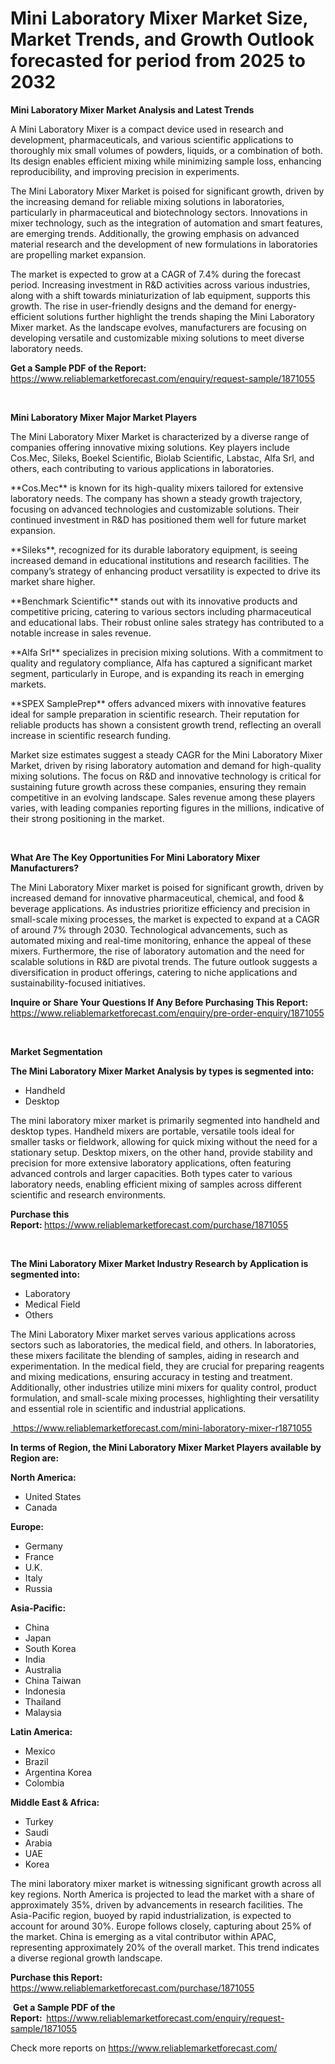 <p><h1>Mini Laboratory Mixer Market Size, Market Trends, and Growth Outlook forecasted for period from 2025 to 2032</h1></p><p><strong>Mini Laboratory Mixer Market Analysis and Latest Trends</strong></p>
<p><p>A Mini Laboratory Mixer is a compact device used in research and development, pharmaceuticals, and various scientific applications to thoroughly mix small volumes of powders, liquids, or a combination of both. Its design enables efficient mixing while minimizing sample loss, enhancing reproducibility, and improving precision in experiments.</p><p>The Mini Laboratory Mixer Market is poised for significant growth, driven by the increasing demand for reliable mixing solutions in laboratories, particularly in pharmaceutical and biotechnology sectors. Innovations in mixer technology, such as the integration of automation and smart features, are emerging trends. Additionally, the growing emphasis on advanced material research and the development of new formulations in laboratories are propelling market expansion.</p><p>The market is expected to grow at a CAGR of 7.4% during the forecast period. Increasing investment in R&D activities across various industries, along with a shift towards miniaturization of lab equipment, supports this growth. The rise in user-friendly designs and the demand for energy-efficient solutions further highlight the trends shaping the Mini Laboratory Mixer market. As the landscape evolves, manufacturers are focusing on developing versatile and customizable mixing solutions to meet diverse laboratory needs.</p></p>
<p><strong>Get a Sample PDF of the Report:&nbsp;</strong> <a href="https://www.reliablemarketforecast.com/enquiry/request-sample/1871055?utm_campaign=2111&utm_medium=2&utm_source=Github&utm_content=ia&utm_term=28022025&utm_id=mini-laboratory-mixer">https://www.reliablemarketforecast.com/enquiry/request-sample/1871055</a></p>
<p>&nbsp;</p>
<p><strong>Mini Laboratory Mixer Major Market Players</strong></p>
<p><p>The Mini Laboratory Mixer Market is characterized by a diverse range of companies offering innovative mixing solutions. Key players include Cos.Mec, Sileks, Boekel Scientific, Biolab Scientific, Labstac, Alfa Srl, and others, each contributing to various applications in laboratories.</p><p>**Cos.Mec** is known for its high-quality mixers tailored for extensive laboratory needs. The company has shown a steady growth trajectory, focusing on advanced technologies and customizable solutions. Their continued investment in R&D has positioned them well for future market expansion.</p><p>**Sileks**, recognized for its durable laboratory equipment, is seeing increased demand in educational institutions and research facilities. The company’s strategy of enhancing product versatility is expected to drive its market share higher.</p><p>**Benchmark Scientific** stands out with its innovative products and competitive pricing, catering to various sectors including pharmaceutical and educational labs. Their robust online sales strategy has contributed to a notable increase in sales revenue.</p><p>**Alfa Srl** specializes in precision mixing solutions. With a commitment to quality and regulatory compliance, Alfa has captured a significant market segment, particularly in Europe, and is expanding its reach in emerging markets.</p><p>**SPEX SamplePrep** offers advanced mixers with innovative features ideal for sample preparation in scientific research. Their reputation for reliable products has shown a consistent growth trend, reflecting an overall increase in scientific research funding.</p><p>Market size estimates suggest a steady CAGR for the Mini Laboratory Mixer Market, driven by rising laboratory automation and demand for high-quality mixing solutions. The focus on R&D and innovative technology is critical for sustaining future growth across these companies, ensuring they remain competitive in an evolving landscape. Sales revenue among these players varies, with leading companies reporting figures in the millions, indicative of their strong positioning in the market.</p></p>
<p>&nbsp;</p>
<p><strong>What Are The Key Opportunities For Mini Laboratory Mixer Manufacturers?</strong></p>
<p><p>The Mini Laboratory Mixer market is poised for significant growth, driven by increased demand for innovative pharmaceutical, chemical, and food & beverage applications. As industries prioritize efficiency and precision in small-scale mixing processes, the market is expected to expand at a CAGR of around 7% through 2030. Technological advancements, such as automated mixing and real-time monitoring, enhance the appeal of these mixers. Furthermore, the rise of laboratory automation and the need for scalable solutions in R&D are pivotal trends. The future outlook suggests a diversification in product offerings, catering to niche applications and sustainability-focused initiatives.</p></p>
<p><strong>Inquire or Share Your Questions If Any Before Purchasing This Report:</strong> <a href="https://www.reliablemarketforecast.com/enquiry/pre-order-enquiry/1871055?utm_campaign=2111&utm_medium=2&utm_source=Github&utm_content=ia&utm_term=28022025&utm_id=mini-laboratory-mixer">https://www.reliablemarketforecast.com/enquiry/pre-order-enquiry/1871055</a></p>
<p>&nbsp;</p>
<p><strong>Market Segmentation</strong></p>
<p><strong>The Mini Laboratory Mixer Market Analysis by types is segmented into:</strong></p>
<p><ul><li>Handheld</li><li>Desktop</li></ul></p>
<p><p>The mini laboratory mixer market is primarily segmented into handheld and desktop types. Handheld mixers are portable, versatile tools ideal for smaller tasks or fieldwork, allowing for quick mixing without the need for a stationary setup. Desktop mixers, on the other hand, provide stability and precision for more extensive laboratory applications, often featuring advanced controls and larger capacities. Both types cater to various laboratory needs, enabling efficient mixing of samples across different scientific and research environments.</p></p>
<p><strong>Purchase this Report:&nbsp;</strong><a href="https://www.reliablemarketforecast.com/purchase/1871055?utm_campaign=2111&utm_medium=2&utm_source=Github&utm_content=ia&utm_term=28022025&utm_id=mini-laboratory-mixer">https://www.reliablemarketforecast.com/purchase/1871055</a></p>
<p>&nbsp;</p>
<p><strong>The Mini Laboratory Mixer Market Industry Research by Application is segmented into:</strong></p>
<p><ul><li>Laboratory</li><li>Medical Field</li><li>Others</li></ul></p>
<p><p>The Mini Laboratory Mixer market serves various applications across sectors such as laboratories, the medical field, and others. In laboratories, these mixers facilitate the blending of samples, aiding in research and experimentation. In the medical field, they are crucial for preparing reagents and mixing medications, ensuring accuracy in testing and treatment. Additionally, other industries utilize mini mixers for quality control, product formulation, and small-scale mixing processes, highlighting their versatility and essential role in scientific and industrial applications.</p></p>
<p><a href="https://www.reliablemarketforecast.com/mini-laboratory-mixer-r1871055?utm_campaign=2111&utm_medium=2&utm_source=Github&utm_content=ia&utm_term=28022025&utm_id=mini-laboratory-mixer">&nbsp;https://www.reliablemarketforecast.com/mini-laboratory-mixer-r1871055</a></p>
<p><strong>In terms of Region, the Mini Laboratory Mixer Market Players available by Region are:</strong></p>
<p>
    <p> <strong> North America: </strong>
        <ul>
            <li>United States</li>
            <li>Canada</li>
        </ul>
        </p> 
    <p> <strong> Europe: </strong>
        <ul>
            <li>Germany</li>
            <li>France</li>
            <li>U.K.</li>
            <li>Italy</li>
            <li>Russia</li>
        </ul>
        </p> 
    <p> <strong> Asia-Pacific: </strong>
        <ul>
            <li>China</li>
            <li>Japan</li>
            <li>South Korea</li>
            <li>India</li>
            <li>Australia</li>
            <li>China Taiwan</li>
            <li>Indonesia</li>
            <li>Thailand</li>
            <li>Malaysia</li>
        </ul>
        </p> 
    <p> <strong> Latin America: </strong>
        <ul>
            <li>Mexico</li>
            <li>Brazil</li>
            <li>Argentina Korea</li>
            <li>Colombia</li>
        </ul>
        </p> 
    <p> <strong> Middle East & Africa: </strong>
        <ul>
            <li>Turkey</li>
            <li>Saudi</li>
            <li>Arabia</li>
            <li>UAE</li>
            <li>Korea</li>
        </ul>
    </p>
    </p>
<p><p>The mini laboratory mixer market is witnessing significant growth across all key regions. North America is projected to lead the market with a share of approximately 35%, driven by advancements in research facilities. The Asia-Pacific region, buoyed by rapid industrialization, is expected to account for around 30%. Europe follows closely, capturing about 25% of the market. China is emerging as a vital contributor within APAC, representing approximately 20% of the overall market. This trend indicates a diverse regional growth landscape.</p></p>
<p><strong>Purchase this Report: </strong><a href="https://www.reliablemarketforecast.com/purchase/1871055?utm_campaign=2111&utm_medium=2&utm_source=Github&utm_content=ia&utm_term=28022025&utm_id=mini-laboratory-mixer">https://www.reliablemarketforecast.com/purchase/1871055</a></p>
<p>&nbsp;<strong>Get a Sample PDF of the Report:&nbsp;&nbsp;</strong><a href="https://www.reliablemarketforecast.com/enquiry/request-sample/1871055?utm_campaign=2111&utm_medium=2&utm_source=Github&utm_content=ia&utm_term=28022025&utm_id=mini-laboratory-mixer">https://www.reliablemarketforecast.com/enquiry/request-sample/1871055</a></p>
<p><strong></strong></p>
<p>Check more reports on <a href="https://www.reliablemarketforecast.com/?utm_campaign=2111&utm_medium=2&utm_source=Github&utm_content=ia&utm_term=28022025&utm_id=mini-laboratory-mixer">https://www.reliablemarketforecast.com/</a></p>